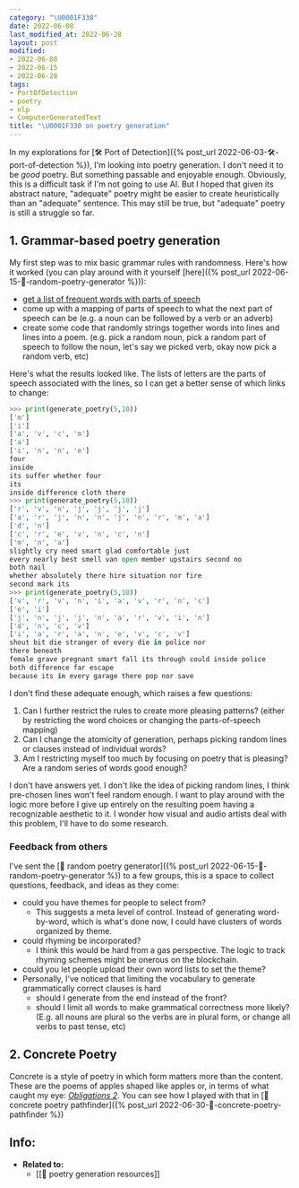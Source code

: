 ```yaml
---
category: "\U0001F330"
date: 2022-06-08
last_modified_at: 2022-06-28
layout: post
modified:
- 2022-06-08
- 2022-06-15
- 2022-06-28
tags:
- PortOfDetection
- poetry
- nlp
- ComputerGeneratedText
title: "\U0001F330 on poetry generation"
---
```


In my explorations for [🛠️ Port of Detection]({% post_url 2022-06-03-🛠️-port-of-detection %}), I'm looking into poetry generation. I don't need it to be _good_ poetry. But something passable and enjoyable enough. Obviously, this is a difficult task if I'm not going to use AI. But I hoped that given its abstract nature, "adequate" poetry might be easier to create heuristically than an "adequate" sentence. This may still be true, but "adequate" poetry is still a struggle so far.

## 1. Grammar-based poetry generation

My first step was to mix basic grammar rules with randomness. Here's how it worked (you can play around with it yourself [here]({% post_url 2022-06-15-🌰-random-poetry-generator %})):
- [get a list of frequent words with parts of speech](https://www.wordfrequency.info/samples/lemmas_60k.txt) 
- come up with a mapping of parts of speech to what the next part of speech can be (e.g. a noun can be followed by a verb or an adverb)
- create some code that randomly strings together words into lines and lines into a poem. (e.g. pick a random noun, pick a random part of speech to follow the noun, let's say we picked verb, okay now pick a random verb, etc)

Here's what the results looked like. The lists of letters are the parts of speech associated with the lines, so I can get a better sense of which links to change:
```python
>>> print(generate_poetry(5,10))
['m']
['i']
['a', 'v', 'c', 'm']
['a']
['i', 'n', 'n', 'e']
four
inside
its suffer whether four
its
inside difference cloth there
>>> print(generate_poetry(5,10))
['r', 'v', 'n', 'j', 'j', 'j', 'j']
['a', 'r', 'j', 'n', 'n', 'j', 'n', 'r', 'm', 'a']
['d', 'n']
['c', 'r', 'e', 'v', 'n', 'c', 'n']
['m', 'n', 'a']
slightly cry need smart glad comfortable just
every nearly best smell van open member upstairs second no
both nail
whether absolutely there hire situation nor fire
second mark its
>>> print(generate_poetry(5,10))
['v', 'r', 'v', 'n', 'i', 'a', 'v', 'r', 'n', 'c']
['e', 'i']
['j', 'n', 'j', 'j', 'n', 'a', 'r', 'v', 'i', 'n']
['d', 'n', 'c', 'v']
['i', 'a', 'r', 'a', 'n', 'e', 'v', 'c', 'v']
shout bit die stranger of every die in police nor
there beneath
female grave pregnant smart fall its through could inside police
both difference far escape
because its in every garage there pop nor save
```

I don't find these adequate enough, which raises a few questions:
1. Can I further restrict the rules to create more pleasing patterns? (either by restricting the word choices or changing the parts-of-speech mapping)
2. Can I change the atomicity of generation, perhaps picking random lines or clauses instead of individual words?
3. Am I restricting myself too much by focusing on poetry that is pleasing? Are a random series of words good enough?

I don't have answers yet. I don't like the idea of picking random lines, I think pre-chosen lines won't feel random enough. I want to play around with the logic more before I give up entirely on the resulting poem having a recognizable aesthetic to it. I wonder how visual and audio artists deal with this problem, I'll have to do some research. 

### Feedback from others
I've sent the [🌰 random poetry generator]({% post_url 2022-06-15-🌰-random-poetry-generator %}) to a few groups, this is a space to collect questions, feedback, and ideas as they come:
- could you have themes for people to select from?
    - This suggests a meta level of control. Instead of generating word-by-word, which is what's done now, I could have clusters of words organized by theme.
- could rhyming be incorporated?
    - I think this would be hard from a gas perspective. The logic to track rhyming schemes might be onerous on the blockchain.
-  could you let people upload their own word lists to set the theme?
- Personally, I've noticed that limiting the vocabulary to generate grammatically correct clauses is hard
    - should I generate from the end instead of the front?
    - should I limit all words to make grammatical correctness more likely? (E.g. all nouns are plural so the verbs are in plural form, or change all verbs to past tense, etc)

## 2. Concrete Poetry
Concrete is a style of poetry in which form matters more than the content. These are the poems of apples shaped like apples or, in terms of what caught my eye: _[Obligations 2](https://www.poetryfoundation.org/poems/149976/obligations-2)_. You can see how I played with that in [🌰 concrete poetry pathfinder]({% post_url 2022-06-30-🌰-concrete-poetry-pathfinder %})


## Info:
- **Related to:**
	- [[🌰 poetry generation resources]]